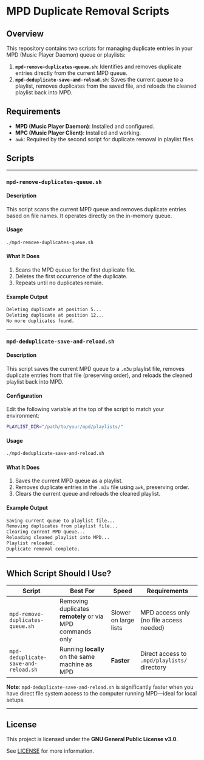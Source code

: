 # MPD Duplicate Removal Scripts

## Overview

This repository contains two scripts for managing duplicate entries in your MPD (Music Player Daemon) queue or playlists:

1. **`mpd-remove-duplicates-queue.sh`**: Identifies and removes duplicate entries directly from the current MPD queue.
2. **`mpd-deduplicate-save-and-reload.sh`**: Saves the current queue to a playlist, removes duplicates from the saved file, and reloads the cleaned playlist back into MPD.

## Requirements

- **MPD (Music Player Daemon)**: Installed and configured.
- **MPC (Music Player Client)**: Installed and working.
- `awk`: Required by the second script for duplicate removal in playlist files.

## Scripts

---

### `mpd-remove-duplicates-queue.sh`

#### Description

This script scans the current MPD queue and removes duplicate entries based on file names. It operates directly on the in-memory queue.

#### Usage

```bash
./mpd-remove-duplicates-queue.sh
````

#### What It Does

1. Scans the MPD queue for the first duplicate file.
2. Deletes the first occurrence of the duplicate.
3. Repeats until no duplicates remain.

#### Example Output

```bash
Deleting duplicate at position 5...
Deleting duplicate at position 12...
No more duplicates found.
```

---

### `mpd-deduplicate-save-and-reload.sh`

#### Description

This script saves the current MPD queue to a `.m3u` playlist file, removes duplicate entries from that file (preserving order), and reloads the cleaned playlist back into MPD.

#### Configuration

Edit the following variable at the top of the script to match your environment:

```bash
PLAYLIST_DIR="/path/to/your/mpd/playlists/"
```

#### Usage

```bash
./mpd-deduplicate-save-and-reload.sh
```

#### What It Does

1. Saves the current MPD queue as a playlist.
2. Removes duplicate entries in the `.m3u` file using `awk`, preserving order.
3. Clears the current queue and reloads the cleaned playlist.

#### Example Output

```bash
Saving current queue to playlist file...
Removing duplicates from playlist file...
Clearing current MPD queue...
Reloading cleaned playlist into MPD...
Playlist reloaded.
Duplicate removal complete.
```

---

## Which Script Should I Use?

| Script                               | Best For                                                  | Speed                 | Requirements                                 |
| ------------------------------------ | --------------------------------------------------------- | --------------------- | -------------------------------------------- |
| `mpd-remove-duplicates-queue.sh`     | Removing duplicates **remotely** or via MPD commands only | Slower on large lists | MPD access only (no file access needed)      |
| `mpd-deduplicate-save-and-reload.sh` | Running **locally** on the same machine as MPD            | **Faster**            | Direct access to `.mpd/playlists/` directory |

**Note**:
`mpd-deduplicate-save-and-reload.sh` is significantly faster when you have direct file system access to the computer running MPD—ideal for local setups.

---

## License

This project is licensed under the **GNU General Public License v3.0**.

See [LICENSE](../LICENSE) for more information.
